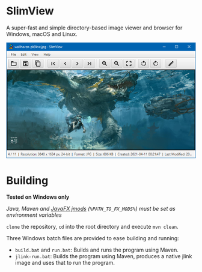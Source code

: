 # SlimView

A super-fast and simple directory-based image viewer and browser for Windows, macOS and Linux.

![Screenshot](https://github.com/antikmozib/SlimView/blob/master/screenshot.png?raw=true)

<h1>Building</h1>

**Tested on Windows only**

_Java, Maven and [JavaFX jmods](https://openjfx.io/openjfx-docs/) (`%PATH_TO_FX_MODS%`) must be set as environment variables_

`clone` the repository, `cd` into the root directory and execute `mvn clean`.

Three Windows batch files are provided to ease building and running:

* `build.bat` and `run.bat`: Builds and runs the program using Maven.
* `jlink-run.bat`: Builds the program using Maven, produces a native jlink image and uses that to run the program.
